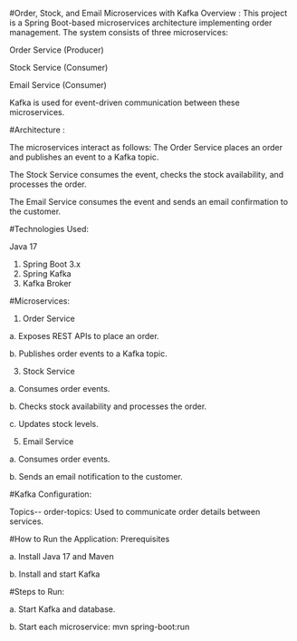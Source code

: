 #Order, Stock, and Email Microservices with Kafka
Overview :
This project is a Spring Boot-based microservices architecture implementing order management. The system consists of three microservices:

Order Service (Producer)

Stock Service (Consumer)

Email Service (Consumer)

Kafka is used for event-driven communication between these microservices.

#Architecture :

The microservices interact as follows:
The Order Service places an order and publishes an event to a Kafka topic.

The Stock Service consumes the event, checks the stock availability, and processes the order.

The Email Service consumes the event and sends an email confirmation to the customer.

#Technologies Used:

Java 17
1. Spring Boot 3.x
2. Spring Kafka
3. Kafka Broker


#Microservices:

1. Order Service
   
a. Exposes REST APIs to place an order.

b. Publishes order events to a Kafka topic.

3. Stock Service
   
a. Consumes order events.

b. Checks stock availability and processes the order.

c. Updates stock levels.

5. Email Service
   
a. Consumes order events.

b. Sends an email notification to the customer.

#Kafka Configuration:

Topics--
order-topics: Used to communicate order details between services.


#How to Run the Application:
Prerequisites

a. Install Java 17 and Maven

b. Install and start Kafka


#Steps to Run:

a. Start Kafka and database.

b. Start each microservice: mvn spring-boot:run
